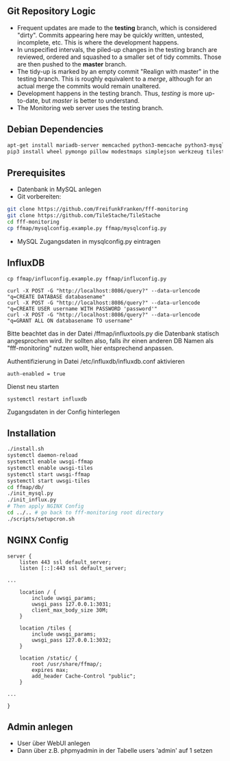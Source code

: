 ## Git Repository Logic
* Frequent updates are made to the **testing** branch, which is considered "dirty". Commits appearing here may be quickly written, untested, incomplete, etc. This is where the development happens.
* In unspecified intervals, the piled-up changes in the testing branch are reviewed, ordered and squashed to a smaller set of tidy commits. Those are then pushed to the **master** branch.
* The tidy-up is marked by an empty commit "Realign with master" in the testing branch. This is roughly equivalent to a *merge*, although for an actual merge the commits would remain unaltered.
* Development happens in the testing branch. Thus, *testing* is more up-to-date, but *master* is better to understand.
* The Monitoring web server uses the testing branch.


## Debian Dependencies
```bash
apt-get install mariadb-server memcached python3-memcache python3-mysqldb python python3 python3-requests python3-lxml python3-pip python3-flask python3-dateutil python3-numpy python3-scipy python3-mapnik python3-pip uwsgi-plugin-python3 nginx git influxdb curl
pip3 install wheel pymongo pillow modestmaps simplejson werkzeug tilestache influxdb
```

## Prerequisites
* Datenbank in MySQL anlegen
* Git vorbereiten:
```bash
git clone https://github.com/FreifunkFranken/fff-monitoring
git clone https://github.com/TileStache/TileStache
cd fff-monitoring
cp ffmap/mysqlconfig.example.py ffmap/mysqlconfig.py
```
* MySQL Zugangsdaten in mysqlconfig.py eintragen

## InfluxDB
```
cp ffmap/influconfig.example.py ffmap/influconfig.py

curl -X POST -G "http://localhost:8086/query?" --data-urlencode "q=CREATE DATABASE databasename"
curl -X POST -G "http://localhost:8086/query?" --data-urlencode "q=CREATE USER username WITH PASSWORD 'password'"
curl -X POST -G "http://localhost:8086/query?" --data-urlencode "q=GRANT ALL ON databasename TO username"
```

Bitte beachtet das in der Datei /ffmap/influxtools.py die Datenbank statisch angesprochen wird. Ihr sollten also, falls ihr einen anderen DB Namen als "fff-monitoring" nutzen wollt, hier entsprechend anpassen.

Authentifizierung in Datei /etc/influxdb/influxdb.conf aktivieren

```auth-enabled = true```

Dienst neu starten

```systemctl restart influxdb```

Zugangsdaten in der Config hinterlegen

## Installation
```bash
./install.sh
systemctl daemon-reload
systemctl enable uwsgi-ffmap
systemctl enable uwsgi-tiles
systemctl start uwsgi-ffmap
systemctl start uwsgi-tiles
cd ffmap/db/
./init_mysql.py
./init_influx.py
# Then apply NGINX Config
cd ../.. # go back to fff-monitoring root directory
./scripts/setupcron.sh
```

## NGINX Config
```nginx
server {
	listen 443 ssl default_server;
	listen [::]:443 ssl default_server;

...

	location / {
		include uwsgi_params;
		uwsgi_pass 127.0.0.1:3031;
		client_max_body_size 30M;
	}

	location /tiles {
		include uwsgi_params;
		uwsgi_pass 127.0.0.1:3032;
	}
	
	location /static/ {
		root /usr/share/ffmap/;
		expires max;
		add_header Cache-Control "public";
	}

...

}
```

## Admin anlegen
* User über WebUI anlegen
* Dann über z.B. phpmyadmin in der Tabelle users 'admin' auf 1 setzen
